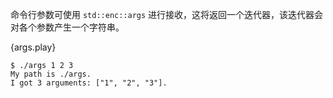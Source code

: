 命令行参数可使用 `std::enc::args` 进行接收，这将返回一个迭代器，该迭代器会对各个参数产生一个字符串。

{args.play}

```
$ ./args 1 2 3
My path is ./args.
I got 3 arguments: ["1", "2", "3"].
```
